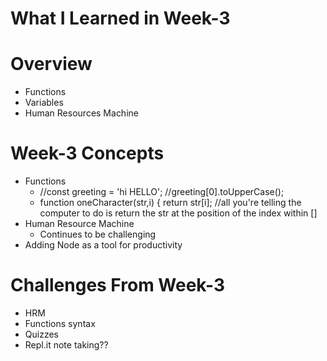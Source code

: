 # What I Learned in Week-3

# Overview
  * Functions
  * Variables
  * Human Resources Machine

# Week-3 Concepts
* Functions
  * //const greeting = 'hi HELLO';
  //greeting[0].toUpperCase();
  * function oneCharacter(str,i) {
  return str[i];
  //all you're telling the computer to do is return the str at the position of the index within []
* Human Resource Machine
  * Continues to be challenging
* Adding Node as a tool for productivity

# Challenges From Week-3
  * HRM
  * Functions syntax
  * Quizzes
  * Repl.it note taking??